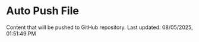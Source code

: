 # Auto Push File

Content that will be pushed to GitHub repository.
Last updated: 08/05/2025, 01:51:49 PM